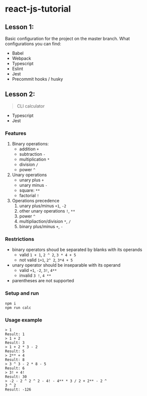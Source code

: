 # react-js-tutorial

## Lesson 1:

Basic configuration for the project on the master branch. What configurations you can find:

- Babel
- Webpack
- Typescript
- Eslint
- Jest
- Precommit hooks / husky

## Lesson 2:

> CLI calculator

- Typescript
- Jest

### Features

1. Binary operations:
   - addition `+`
   - subtraction `-`
   - multiplication `*`
   - division `/`
   - power `^`
1. Unary operations
   - unary plus `+`
   - unary minus `-`
   - square: `**`
   - factorial `!`
1. Operations precedence
   1. unary plus/minus `+1`, `-2`
   1. other unary operations `!`, `**`
   1. power `^`
   1. multipliaction/division `*`, `/`
   1. binary plus/minus `+`, `-`

### Restrictions

- binary operators shoud be separated by blanks with its operands
  - valid `1 + 1`, `2 ^ 2`, `3 * 4 + 5`
  - not valid `1+1`, `2^ 2`, `3*4 + 5`
- unary operator should be inseparable with its operand
  - valid `+1`, `-2`, `3!`, `4**`
  - invalid `3 !`, `4 **`
- parentheses are not supported

### Setup and run

```console
npm i
npm run calc
```

### Usage example

```console
> 1
Result: 1
> 1 + 2
Result: 3
> 1 + 2 * 3 - 2
Result: 5
> 2** + 4
Result: 8
> 3 ^ 3 - 2 * 8 - 5
Result: 6
> 3! + 4!
Result: 30
> -2 - 2 ^ 2 ^ 2 - 4! - 4** * 3 / 2 + 2** - 2 ^
3 ^ 2
Result: -126
```
